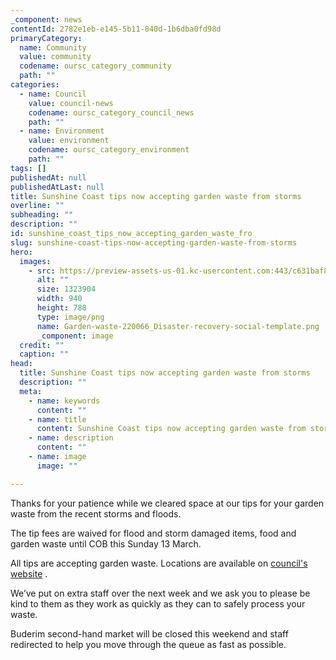 ```yaml
---
_component: news
contentId: 2782e1eb-e145-5b11-840d-1b6dba0fd98d
primaryCategory:
  name: Community
  value: community
  codename: oursc_category_community
  path: ""
categories:
  - name: Council
    value: council-news
    codename: oursc_category_council_news
    path: ""
  - name: Environment
    value: environment
    codename: oursc_category_environment
    path: ""
tags: []
publishedAt: null
publishedAtLast: null
title: Sunshine Coast tips now accepting garden waste from storms
overline: ""
subheading: ""
description: ""
id: sunshine_coast_tips_now_accepting_garden_waste_fro
slug: sunshine-coast-tips-now-accepting-garden-waste-from-storms
hero:
  images:
    - src: https://preview-assets-us-01.kc-usercontent.com:443/c631baf8-1b46-001f-580c-d0001b68b4a8/3d8ff846-5263-4e28-b8b3-916a18660789/Garden-waste-220066_Disaster-recovery-social-template.png
      alt: ""
      size: 1323904
      width: 940
      height: 788
      type: image/png
      name: Garden-waste-220066_Disaster-recovery-social-template.png
      _component: image
  credit: ""
  caption: ""
head:
  title: Sunshine Coast tips now accepting garden waste from storms
  description: ""
  meta:
    - name: keywords
      content: ""
    - name: title
      content: Sunshine Coast tips now accepting garden waste from storms
    - name: description
      content: ""
    - name: image
      image: ""

---
```

Thanks for your patience while we cleared space at our tips for your garden waste from the recent storms and floods.

The tip fees are waived for flood and storm damaged items, food and garden waste until COB this Sunday 13 March.

All tips are accepting garden waste. Locations are available on [council's website](https://www.sunshinecoast.qld.gov.au/Living-and-Community/Waste-and-Recycling/Rubbish-Tip-Locations-and-Fees)
.

We’ve put on extra staff over the next week and we ask you to please be kind to them as they work as quickly as they can to safely process your waste.

Buderim second-hand market will be closed this weekend and staff redirected to help you move through the queue as fast as possible.
